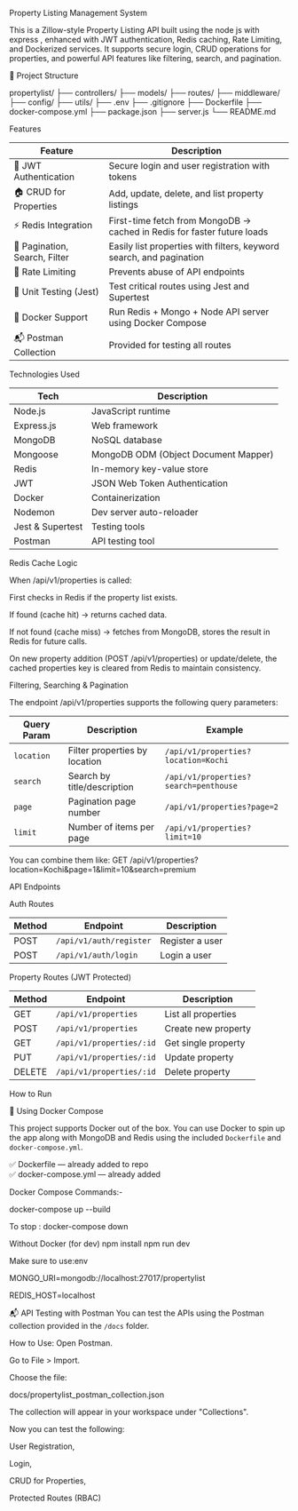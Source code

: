 Property Listing Management System

This is a Zillow-style Property Listing API built using the node js with express  , enhanced with JWT authentication, Redis caching, Rate Limiting, and Dockerized services.
It supports secure login, CRUD operations for properties, and powerful API features like filtering, search, and pagination.

📁  Project Structure

propertylist/
├── controllers/
├── models/
├── routes/
├── middleware/
├── config/
├── utils/
├── .env
├── .gitignore
├── Dockerfile
├── docker-compose.yml
├── package.json
├── server.js
└── README.md



Features

| Feature                       | Description                                                             |
| ----------------------------- | ----------------------------------------------------------------------- |
| 🔐 JWT Authentication         | Secure login and user registration with tokens                          |
| 🏠 CRUD for Properties        | Add, update, delete, and list property listings                         |
| ⚡ Redis Integration           | First-time fetch from MongoDB → cached in Redis for faster future loads |
| 📄 Pagination, Search, Filter | Easily list properties with filters, keyword search, and pagination     |
| 🚦 Rate Limiting              | Prevents abuse of API endpoints                                         |
| 🧪 Unit Testing (Jest)        | Test critical routes using Jest and Supertest                           |
| 🐳 Docker Support             | Run Redis + Mongo + Node API server using Docker Compose                |
| 📬 Postman Collection         | Provided for testing all routes                                         |


Technologies Used

| Tech              | Description                                   |
|-------------------|-----------------------------------------------|
| Node.js           | JavaScript runtime                            |
| Express.js        | Web framework                                 |
| MongoDB           | NoSQL database                                |
| Mongoose          | MongoDB ODM (Object Document Mapper)          |
| Redis             | In-memory key-value store                     |
| JWT               | JSON Web Token Authentication                 |
| Docker            | Containerization                              |
| Nodemon           | Dev server auto-reloader                      |
| Jest & Supertest  | Testing tools                                 |
| Postman           | API testing tool                              |




Redis Cache Logic

When /api/v1/properties is called:

First checks in Redis if the property list exists.

If found (cache hit) → returns cached data.

If not found (cache miss) → fetches from MongoDB, stores the result in Redis for future calls.

On new property addition (POST /api/v1/properties) or update/delete, the cached properties key is cleared from Redis to maintain consistency.

Filtering, Searching & Pagination

The endpoint /api/v1/properties supports the following query parameters:


| Query Param | Description                   | Example                               |
| ----------- | ----------------------------- | ------------------------------------- |
| `location`  | Filter properties by location | `/api/v1/properties?location=Kochi`   |
| `search`    | Search by title/description   | `/api/v1/properties?search=penthouse` |
| `page`      | Pagination page number        | `/api/v1/properties?page=2`           |
| `limit`     | Number of items per page      | `/api/v1/properties?limit=10`         |



You can combine them like:
GET /api/v1/properties?location=Kochi&page=1&limit=10&search=premium



API Endpoints


Auth Routes

| Method | Endpoint                | Description     |
| ------ | ----------------------- | --------------- |
| POST   | `/api/v1/auth/register` | Register a user |
| POST   | `/api/v1/auth/login`    | Login a user    |



 Property Routes (JWT Protected)


| Method | Endpoint                 | Description         |
| ------ | ------------------------ | ------------------- |
| GET    | `/api/v1/properties`     | List all properties |
| POST   | `/api/v1/properties`     | Create new property |
| GET    | `/api/v1/properties/:id` | Get single property |
| PUT    | `/api/v1/properties/:id` | Update property     |
| DELETE | `/api/v1/properties/:id` | Delete property     |




How to Run

🐳 Using Docker Compose

This project supports Docker out of the box. You can use Docker to spin up the app along with MongoDB and Redis using the included `Dockerfile` and `docker-compose.yml`.

✅ Dockerfile — already added to repo  
✅ docker-compose.yml — already added

Docker Compose Commands:-

docker-compose up --build

To stop  : docker-compose down


Without Docker (for dev)
npm install
npm run dev

Make sure to use:env

MONGO_URI=mongodb://localhost:27017/propertylist

REDIS_HOST=localhost



📬 API Testing with Postman
You can test the APIs using the Postman collection provided in the `/docs` folder.

How to Use:
Open Postman.

Go to File > Import.

Choose the file:

docs/propertylist_postman_collection.json

The collection will appear in your workspace under "Collections".

Now you can test the following:

User Registration,

Login,

CRUD for Properties,

Protected Routes (RBAC)


